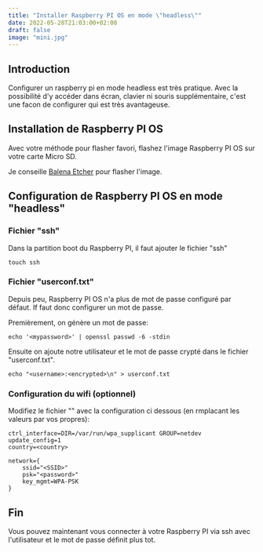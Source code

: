 ```yaml
---
title: "Installer Raspberry PI OS en mode \"headless\""
date: 2022-05-28T21:03:00+02:00
draft: false
image: "mini.jpg"
---
```


## Introduction

Configurer un raspberry pi en mode headless est très pratique. Avec la possibilité d'y accéder dans écran, clavier ni souris supplémentaire, c'est une facon de configurer qui est très avantageuse.

## Installation de Raspberry PI OS

Avec votre méthode pour flasher favori, flashez l'image Raspberry PI OS sur votre carte Micro SD.

Je conseille [Balena Etcher](https://www.balena.io/etcher) pour flasher l'image.

## Configuration de Raspberry PI OS en mode "headless"

### Fichier "ssh"

Dans la partition boot du Raspberry PI, il faut ajouter le fichier "ssh"

`touch ssh`

### Fichier "userconf.txt"

Depuis peu, Raspberry PI OS n'a plus de mot de passe configuré par défaut.
If faut donc configurer un mot de passe.

Premièrement, on génère un mot de passe:

`echo '<mypassword>' | openssl passwd -6 -stdin`

Ensuite on ajoute notre utilisateur et le mot de passe crypté dans le fichier "userconf.txt".

`echo "<username>:<encrypted>\n" > userconf.txt`

### Configuration du wifi (optionnel)

Modifiez le fichier "" avec la configuration ci dessous (en rmplacant les valeurs par vos propres):

```
ctrl_interface=DIR=/var/run/wpa_supplicant GROUP=netdev
update_config=1
country=<country>

network={
    ssid="<SSID>"
    psk="<password>"
    key_mgmt=WPA-PSK
}
```

## Fin

Vous pouvez maintenant vous connecter à votre Raspberry PI via ssh avec l'utilisateur et le mot de passe définit plus tot.
